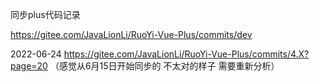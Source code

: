 同步plus代码记录

https://gitee.com/JavaLionLi/RuoYi-Vue-Plus/commits/dev

2022-06-24
https://gitee.com/JavaLionLi/RuoYi-Vue-Plus/commits/4.X?page=20
（感觉从6月15日开始同步的  不太对的样子 需要重新分析）